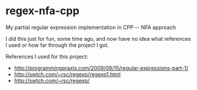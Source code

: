 regex-nfa-cpp
=============

My partial regular expression implementation in CPP -- NFA approach

I did this just for fun, some time ago, and now have no idea what references I used or how far through the project I got.

References I used for this project:
* http://programmingpraxis.com/2009/09/15/regular-expressions-part-1/
* http://swtch.com/~rsc/regexp/regexp1.html
* http://swtch.com/~rsc/regexp/





